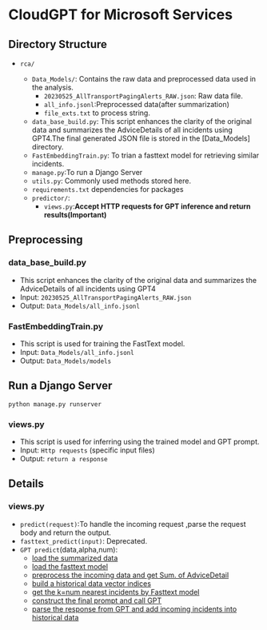 # CloudGPT for Microsoft Services



## Directory Structure

- `rca/`

  - `Data_Models/`: Contains the raw data and preprocessed data used in the analysis.
    - `20230525_AllTransportPagingAlerts_RAW.json`: Raw data file.
    - `all_info.jsonl`:Preprocessed data(after summarization)
    - `file_exts.txt` to process string.
  - `data_base_build.py`: This script enhances the clarity of the original data and summarizes the AdviceDetails of all incidents using GPT4.The final generated JSON file is stored in the [Data_Models] directory.
  - `FastEmbeddingTrain.py`: To trian a fasttext model for retrieving similar incidents.
  - `manage.py`:To run a Django Server
  - `utils.py`: Commonly used methods stored here.
  - `requirements.txt` dependencies for packages
  - `predictor/`:
     * `views.py`:**Accept HTTP requests for GPT inference and return results(Important)**

   

## Preprocessing

### data_base_build.py

- This script enhances the clarity of the original data and summarizes the AdviceDetails of all incidents using GPT4
- Input: `20230525_AllTransportPagingAlerts_RAW.json`
- Output: `Data_Models/all_info.jsonl`

### FastEmbeddingTrain.py

- This script is used for training the FastText model.
- Input: `Data_Models/all_info.jsonl`
- Output: `Data_Models/models`

## Run a Django Server

`python manage.py runserver`

### views.py

- This script is used for inferring using the trained model and GPT prompt.
- Input: `Http requests` (specific input files)
- Output: `return a response`

## Details

### views.py

* `predict(request)`:To handle the incoming request ,parse the request body and return the output.
* `fasttext_predict(input)`: Deprecated.
* `GPT predict`(data,alpha,num): 
  * [load the summarized data](https://dev.azure.com/minghuama/GPT4IcM/_git/cloudgpt-oca?path=/predictor/views.py&version=GBmaster&line=44&lineEnd=44&lineStartColumn=5&lineEndColumn=72&lineStyle=plain&_a=contents)
  * [load the fasttext model](https://dev.azure.com/minghuama/GPT4IcM/_git/cloudgpt-oca?path=/predictor/views.py&version=GBmaster&line=45&lineEnd=45&lineStartColumn=5&lineEndColumn=54&lineStyle=plain&_a=contents)
  * [preprocess the incoming data and get Sum. of AdviceDetail](https://dev.azure.com/minghuama/GPT4IcM/_git/cloudgpt-oca?path=/predictor/views.py&version=GBmaster&line=47&lineEnd=76&lineStartColumn=5&lineEndColumn=55&lineStyle=plain&_a=contents)
  * [build a historical data vector indices](https://dev.azure.com/minghuama/GPT4IcM/_git/cloudgpt-oca?path=/predictor/views.py&version=GBmaster&line=87&lineEnd=92&lineStartColumn=5&lineEndColumn=23&lineStyle=plain&_a=contents)
  * [get the k=num nearest incidents by Fasttext model](https://dev.azure.com/minghuama/GPT4IcM/_git/cloudgpt-oca?path=/predictor/views.py&version=GBmaster&line=117&lineEnd=122&lineStartColumn=5&lineEndColumn=107&lineStyle=plain&_a=contents)
  * [construct the final prompt and call GPT](https://dev.azure.com/minghuama/GPT4IcM/_git/cloudgpt-oca?path=/predictor/views.py&version=GBmaster&line=123&lineEnd=157&lineStartColumn=5&lineEndColumn=55&lineStyle=plain&_a=contents)
  * [parse the response from GPT and add incoming incidents into historical data](https://dev.azure.com/minghuama/GPT4IcM/_git/cloudgpt-oca?path=/predictor/views.py&version=GBmaster&line=158&lineEnd=187&lineStartColumn=5&lineEndColumn=83&lineStyle=plain&_a=contents)



